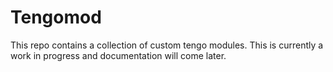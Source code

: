 # Tengomod
This repo contains a collection of custom tengo modules. This is currently a work in progress and documentation will come later.